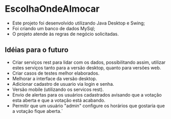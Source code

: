 # EscolhaOndeAlmocar

- Este projeto foi desenvolvido utilizando Java Desktop e Swing;
- Foi criando um banco de dados MySql;
- O projeto atende às regras de negócio solicitadas.

## Idéias para o futuro
- Criar serviços rest para lidar com os dados, possibilitando assim, utilizar estes serviços tanto para a versão desktop, quanto para versões web.
- Criar casos de testes melhor elaborados.
- Melhorar a interface da versão desktop.
- Adicionar cadastro de usuario via login e senha.
- Versão mobile (utilizando os servicos rest).
- Envio de alertas para os usuários cadastrados avisando que a votação esta aberta e que a votação está acabando.
- Permitir que um usuário "admin" configure os horários que gostaria que a votação fique aberta.`

